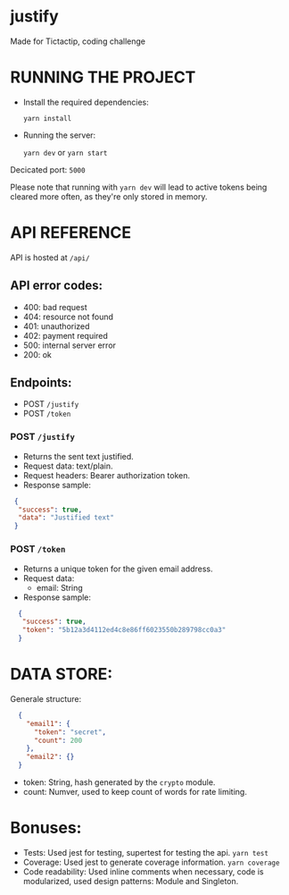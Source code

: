 # justify
Made for Tictactip, coding challenge

# RUNNING THE PROJECT
- Install the required dependencies:

  `yarn install`
  
- Running the server:

  `yarn dev` or `yarn start`
 
Decicated port: `5000`

Please note that running with `yarn dev` will lead to active tokens being cleared more often, as they're only stored in memory.

# API REFERENCE

API is hosted at `/api/`

## API error codes:
  - 400: bad request
  - 404: resource not found
  - 401: unauthorized
  - 402: payment required
  - 500: internal server error
  - 200: ok


## Endpoints:
  - POST `/justify`
  - POST `/token`

### POST `/justify`
  - Returns the sent text justified.
  - Request data: text/plain.
  - Request headers: Bearer authorization token.
  - Response sample:
  ```JSON
   {
    "success": true,
    "data": "Justified text"
   }
   ```
   
### POST `/token`
  - Returns a unique token for the given email address.
  - Request data:
    - email: String
  - Response sample:
  ```JSON
    {
     "success": true,
     "token": "5b12a3d4112ed4c8e86ff6023550b289798cc0a3"
    }
  ```
  
 
# DATA STORE:
  Generale structure:
  ```JSON
    {
      "email1": {
        "token": "secret",
        "count": 200
      },
      "email2": {}
    }
  ```
  
  - token: String, hash generated by the `crypto` module.
  - count: Numver, used to keep count of words for rate limiting.
  
  # Bonuses:
  - Tests: Used jest for testing, supertest for testing the api. `yarn test`
  - Coverage: Used jest to generate coverage information. `yarn coverage`
  - Code readability: Used inline comments when necessary, code is modularized, used design patterns: Module and Singleton.
